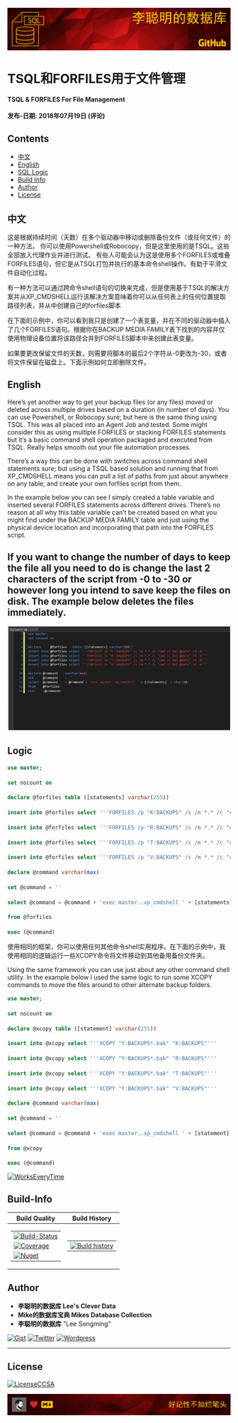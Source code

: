 ![CLEVER DATA GIT REPO](https://raw.githubusercontent.com/LiCongMingDeShujuku/git-resources/master/0-clever-data-github.png "李聪明的数据库")

# TSQL和FORFILES用于文件管理
#### TSQL & FORFILES For File Management
**发布-日期: 2018年07月19日 (评论)**

## Contents

- [中文](#中文)
- [English](#English)
- [SQL Logic](#Logic)
- [Build Info](#Build-Info)
- [Author](#Author)
- [License](#License) 


## 中文
这是根据持续时间（天数）在多个驱动器中移动或删除备份文件（或任何文件）的一种方法。
你可以使用Powershell或Robocopy，但是这里使用的是TSQL。这些全部放入代理作业并进行测试。
有些人可能会认为这是使用多个FORFILES或堆叠FORFILES语句，但它是从TSQL打包并执行的基本命令shell操作。有助于平滑文件自动化过程。

有一种方法可以通过跨命令shell语句的切换来完成，但是使用基于TSQL的解决方案并从XP_CMDSHELL运行该解决方案意味着你可以从任何表上的任何位置提取路径列表，并从中创建自己的forfiles脚本

在下面的示例中，你可以看到我只是创建了一个表变量，并在不同的驱动器中插入了几个FORFILES语句。根据你在BACKUP MEDIA FAMILY表下找到的内容并仅使用物理设备位置将该路径合并到FORFILES脚本中来创建此表变量。

如果要更改保留文件的天数，则需要将脚本的最后2个字符从-0更改为-30，或者将文件保留在磁盘上。下面示例如何立即删除文件。

## English
Here’s yet another way to get your backup files (or any files) moved or deleted across multiple drives based on a duration (in number of days).
You can use Powershell, or Robocopy sure; but here is the same thing using TSQL. This was all placed into an Agent Job and tested.
Some might consider this as using multiple FORFILES or stacking FORFILES statements but it’s a basic command shell operation packaged and executed from TSQL. Really helps smooth out your file automation processes.

There’s a way this can be done with switches across command shell statements sure; but using a TSQL based solution and running that from XP_CMDSHELL means you can pull a list of paths from just about anywhere on any table, and create your own forfiles script from them.

In the example below you can see I simply created a table variable and inserted several FORFILES statements across different drives. There’s no reason at all why this table variable can’t be created based on what you might find under the BACKUP MEDIA FAMILY table and just using the physical device location and incorporating that path into the FORFILES script.


If you want to change the number of days to keep the file all you need to do is change the last 2 characters of the script from -0 to -30 or however long you intend to save keep the files on disk. The example below deletes the files immediately.
---

![#](images/tsql-and-forfiles-for-file-management-in-sql-servers.png?raw=true "#")


## Logic
```SQL
use master;
 
set nocount on
 
declare @forfiles table ([statements] varchar(255))
 
insert into @forfiles select '''FORFILES /p "K:BACKUPS" /s /m *.* /c "cmd /c Del @path" /d -0'''
 
insert into @forfiles select '''FORFILES /p "R:BACKUPS" /s /m *.* /c "cmd /c Del @path" /d -0'''
 
insert into @forfiles select '''FORFILES /p "T:BACKUPS" /s /m *.* /c "cmd /c Del @path" /d -0'''
 
insert into @forfiles select '''FORFILES /p "V:BACKUPS" /s /m *.* /c "cmd /c Del @path" /d -0'''
 
declare @command varchar(max)
 
set @command = ''
 
select @command = @command + 'exec master..xp_cmdshell ' + [statements] + char(10)
 
from @forfiles
 
exec (@command)


```

使用相同的框架，你可以使用任何其他命令shell实用程序。在下面的示例中，我使用相同的逻辑运行一些XCOPY命令将文件移动到其他备用备份文件夹。

Using the same framework you can use just about any other command shell utility. In the example below I used the same logic to run some XCOPY commands to move the files around to other alternate backup folders.

```SQL
use master;
 
set nocount on
 
declare @xcopy table ([statement] varchar(255))
 
insert into @xcopy select '''XCOPY "Y:BACKUPS*.bak" "K:BACKUPS"'''
 
insert into @xcopy select '''XCOPY "Y:BACKUPS*.bak" "R:BACKUPS"'''
 
insert into @xcopy select '''XCOPY "Y:BACKUPS*.bak" "T:BACKUPS"'''
 
insert into @xcopy select '''XCOPY "Y:BACKUPS*.bak" "V:BACKUPS"'''
 
declare @command varchar(max)
 
set @command = ''
 
select @command = @command + 'exec master..xp_cmdshell ' + [statement] + char(10)
 
from @xcopy
 
exec (@command)


```



[![WorksEveryTime](https://forthebadge.com/images/badges/60-percent-of-the-time-works-every-time.svg)](https://shitday.de/)

## Build-Info

| Build Quality | Build History |
|--|--|
|<table><tr><td>[![Build-Status](https://ci.appveyor.com/api/projects/status/pjxh5g91jpbh7t84?svg?style=flat-square)](#)</td></tr><tr><td>[![Coverage](https://coveralls.io/repos/github/tygerbytes/ResourceFitness/badge.svg?style=flat-square)](#)</td></tr><tr><td>[![Nuget](https://img.shields.io/nuget/v/TW.Resfit.Core.svg?style=flat-square)](#)</td></tr></table>|<table><tr><td>[![Build history](https://buildstats.info/appveyor/chart/tygerbytes/resourcefitness)](#)</td></tr></table>|

## Author

- **李聪明的数据库 Lee's Clever Data**
- **Mike的数据库宝典 Mikes Database Collection**
- **李聪明的数据库** "Lee Songming"

[![Gist](https://img.shields.io/badge/Gist-李聪明的数据库-<COLOR>.svg)](https://gist.github.com/congmingshuju)
[![Twitter](https://img.shields.io/badge/Twitter-mike的数据库宝典-<COLOR>.svg)](https://twitter.com/mikesdatawork?lang=en)
[![Wordpress](https://img.shields.io/badge/Wordpress-mike的数据库宝典-<COLOR>.svg)](https://mikesdatawork.wordpress.com/)

---
## License
[![LicenseCCSA](https://img.shields.io/badge/License-CreativeCommonsSA-<COLOR>.svg)](https://creativecommons.org/share-your-work/licensing-types-examples/)

![Lee Songming](https://raw.githubusercontent.com/LiCongMingDeShujuku/git-resources/master/1-clever-data-github.png "李聪明的数据库")

